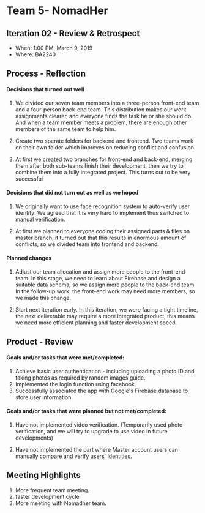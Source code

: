 # Team 5- NomadHer

## Iteration 02 - Review & Retrospect
 * When: 1:00 PM, March 9, 2019
 * Where: BA2240 


## Process - Reflection


#### Decisions that turned out well
1. We divided our seven team members into a three-person front-end team and a four-person back-end team.
This distribution makes our work assignments clearer, and everyone finds the task he or she should do. And when a team member meets a problem, there are enough other members of the same team to help him.

2. Create two sperate folders for backend and frontend. 
Two teams work on their own folder which improves on reducing conflict and confusion.

3. At first we created two branches for front-end and back-end, merging them after both sub-teams finish their development, then we try to combine them into a fully integrated project. This turns out to be very successful


#### Decisions that did not turn out as well as we hoped
1. We originally want to use face recognition system to auto-verify user identity: We agreed that it is very hard to implement thus switched to manual verification.

2. At first we planned to everyone coding their assigned parts & files on master branch, it turned out that this results in enormous amount of conflicts, so we divided team into frontend and backend.


#### Planned changes
1. Adjust our team allocation and assign more people to the front-end team.
In this stage, we need to learn about Firebase and design a suitable data schema, so we assign more people to the back-end team. In the follow-up work, the front-end work may need more members, so we made this change.

2. Start next iteration early.
In this iteration, we were facing a tight timeline, the next deliverable may require a more integrated product, this means we need more efficient planning and faster development speed. 


## Product - Review

#### Goals and/or tasks that were met/completed:

1. Achieve basic user authentication - including uploading a photo ID and taking photos as required by random images guide.
2. Implemented the login function using facebook.
3. Successfully associated the app with Google's Firebase database to store user information.

#### Goals and/or tasks that were planned but not met/completed:

1. Have not implemented video verification. (Temporarily used photo verification, and we will try to upgrade to use video in future developments)

2. Have not implemented the part where Master account users can manually compare and verify users' identities.


## Meeting Highlights

1. More frequent team meeting.
2. faster development cycle
3. More meeting with Nomadher team.


